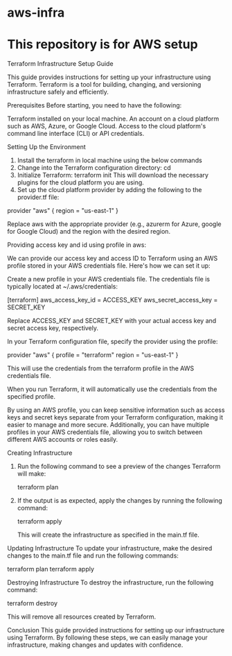 # aws-infra
This repository is for AWS setup
=====================================
Terraform Infrastructure Setup Guide

This guide provides instructions for setting up your infrastructure using Terraform. Terraform is a tool for building, changing, and versioning infrastructure safely and efficiently.

Prerequisites
Before starting, you need to have the following:

Terraform installed on your local machine.
An account on a cloud platform such as AWS, Azure, or Google Cloud.
Access to the cloud platform's command line interface (CLI) or API credentials.

Setting Up the Environment

1. Install the terraform in local machine using the below commands
2. Change into the Terraform configuration directory:
cd <repo>
3. Initialize Terraform:
terraform init
This will download the necessary plugins for the cloud platform you are using.
4. Set up the cloud platform provider by adding the following to the provider.tf file:
   
provider "aws" {
  region = "us-east-1"
}

Replace aws with the appropriate provider (e.g., azurerm for Azure, google for Google Cloud) and the region with the desired region.


Providing access key and id using profile in aws:

We can provide our access key and access ID to Terraform using an AWS profile stored in your AWS credentials file. Here's how we can set it up:

Create a new profile in your AWS credentials file. The credentials file is typically located at ~/.aws/credentials:

[terraform]
aws_access_key_id = ACCESS_KEY
aws_secret_access_key = SECRET_KEY

Replace ACCESS_KEY and SECRET_KEY with your actual access key and secret access key, respectively.

In your Terraform configuration file, specify the provider using the profile:

provider "aws" {
  profile = "terraform"
  region  = "us-east-1"
}

This will use the credentials from the terraform profile in the AWS credentials file.

When you run Terraform, it will automatically use the credentials from the specified profile.

By using an AWS profile, you can keep sensitive information such as access keys and secret keys separate from your Terraform configuration, making it easier to manage and more secure. Additionally, you can have multiple profiles in your AWS credentials file, allowing you to switch between different AWS accounts or roles easily.



Creating Infrastructure

1. Run the following command to see a preview of the changes Terraform will make:
   
    terraform plan

2. If the output is as expected, apply the changes by running the following command:
   
   terraform apply

   This will create the infrastructure as specified in the main.tf file.

Updating Infrastructure
To update your infrastructure, make the desired changes to the main.tf file and run the following commands:

terraform plan
terraform apply

Destroying Infrastructure
To destroy the infrastructure, run the following command:

terraform destroy

This will remove all resources created by Terraform.


Conclusion
This guide provided instructions for setting up our infrastructure using Terraform. By following these steps, we can easily manage your infrastructure, making changes and updates with confidence.



  


